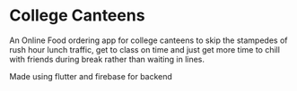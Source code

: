 # College Canteens

An Online Food ordering app for college canteens to skip the stampedes of rush hour lunch traffic, get to class on time and just get more time to chill with friends during break rather than waiting in lines.

Made using flutter and firebase for backend
